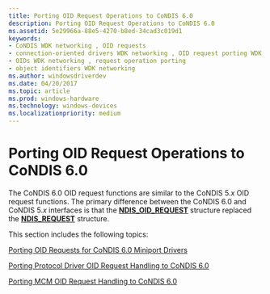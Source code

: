 ```yaml
---
title: Porting OID Request Operations to CoNDIS 6.0
description: Porting OID Request Operations to CoNDIS 6.0
ms.assetid: 5e29966a-88e5-4270-b8ed-34cad3c019d1
keywords:
- CoNDIS WDK networking , OID requests
- connection-oriented drivers WDK networking , OID request porting WDK networking
- OIDs WDK networking , request operation porting
- object identifiers WDK networking
ms.author: windowsdriverdev
ms.date: 04/20/2017
ms.topic: article
ms.prod: windows-hardware
ms.technology: windows-devices
ms.localizationpriority: medium
---
```


# Porting OID Request Operations to CoNDIS 6.0





The CoNDIS 6.0 OID request functions are similar to the CoNDIS 5.*x* OID request functions. The primary difference between the CoNDIS 6.0 and CoNDIS 5.*x* interfaces is that the [**NDIS\_OID\_REQUEST**](https://msdn.microsoft.com/library/windows/hardware/ff566710) structure replaced the [**NDIS\_REQUEST**](https://msdn.microsoft.com/library/windows/hardware/ff557179) structure.

This section includes the following topics:

[Porting OID Requests for CoNDIS 6.0 Miniport Drivers](porting-oid-requests-for-condis-6-0-miniport-drivers.md)

[Porting Protocol Driver OID Request Handling to CoNDIS 6.0](porting-protocol-driver-oid-request-handling-to-condis-6-0.md)

[Porting MCM OID Request Handling to CoNDIS 6.0](porting-mcm-oid-request-handling-to-condis-6-0.md)

 

 





